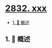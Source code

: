 # [2832. xxx](https://github.com/Tdahuyou/TNotes.leetcode/tree/main/notes/2832.%20xxx)

<!-- region:toc -->

- [1. 📝 概述](#1--概述)

<!-- endregion:toc -->

## 1. 📝 概述
